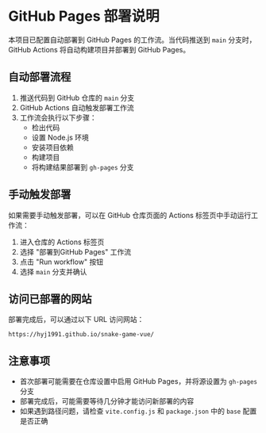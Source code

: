 # GitHub Pages 部署说明

本项目已配置自动部署到 GitHub Pages 的工作流。当代码推送到 `main` 分支时，GitHub Actions 将自动构建项目并部署到 GitHub Pages。

## 自动部署流程

1. 推送代码到 GitHub 仓库的 `main` 分支
2. GitHub Actions 自动触发部署工作流
3. 工作流会执行以下步骤：
   - 检出代码
   - 设置 Node.js 环境
   - 安装项目依赖
   - 构建项目
   - 将构建结果部署到 `gh-pages` 分支

## 手动触发部署

如果需要手动触发部署，可以在 GitHub 仓库页面的 Actions 标签页中手动运行工作流：

1. 进入仓库的 Actions 标签页
2. 选择 "部署到GitHub Pages" 工作流
3. 点击 "Run workflow" 按钮
4. 选择 `main` 分支并确认

## 访问已部署的网站

部署完成后，可以通过以下 URL 访问网站：

```
https://hyj1991.github.io/snake-game-vue/
```

## 注意事项

- 首次部署可能需要在仓库设置中启用 GitHub Pages，并将源设置为 `gh-pages` 分支
- 部署完成后，可能需要等待几分钟才能访问新部署的内容
- 如果遇到路径问题，请检查 `vite.config.js` 和 `package.json` 中的 `base` 配置是否正确